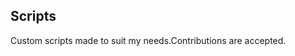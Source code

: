 ## Scripts
Custom scripts made to suit my needs.Contributions are accepted.



















































